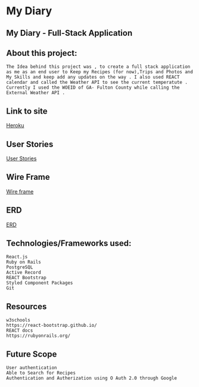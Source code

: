 # My Diary

## My Diary - Full-Stack Application

## About this project:

    The Idea behind this project was , to create a full stack application as me as an end user to Keep my Recipes (for now),Trips and Photos and My Skills and keep add any updates on the way . I also used REACT calendar and called the Weather API to see the current temperatute . Currently I used the WOEID of GA- Fulton County while calling the External Weather API .

## Link to site

[Heroku](https://my-diary-wdi15.herokuapp.com/)

## User Stories

[User Stories](https://trello.com/b/Gsz5vUEv/my-diary)


## Wire Frame 

[Wire frame](https://i.imgur.com/v9sgKpn.png)

## ERD

[ERD](https://i.imgur.com/D3DDo9A.png)

## Technologies/Frameworks used:

```
React.js
Ruby on Rails
PostgreSQL
Active Record
REACT Bootstrap
Styled Component Packages
Git

```

## Resources

```
w3schools
https://react-bootstrap.github.io/
REACT docs
https://rubyonrails.org/

```

## Future Scope 

```
User authentication
Able to Search for Recipes
Authentication and Autherization using O Auth 2.0 through Google

```
